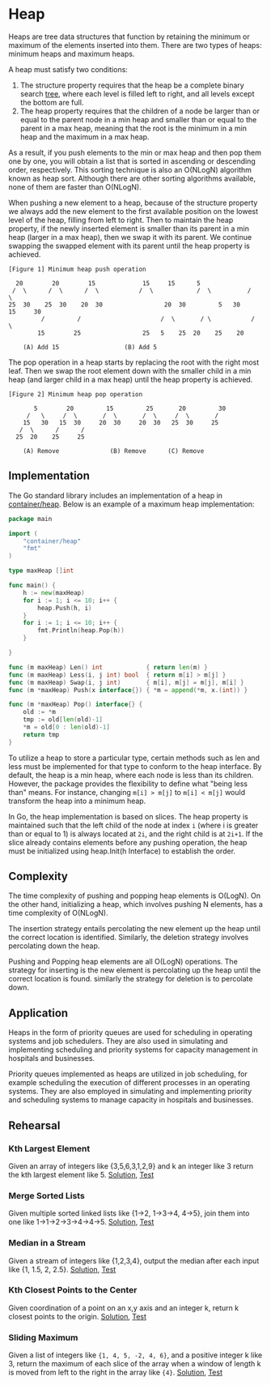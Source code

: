 # Heap

Heaps are tree data structures that function by retaining the minimum or maximum of the elements inserted into them. There are two types of heaps: minimum heaps and maximum heaps.

A heap must satisfy two conditions:

1. The structure property requires that the heap be a complete binary search [tree](../tree), where each level is filled left to right, and all levels except the bottom are full.
2. The heap property requires that the children of a node be larger than or equal to the parent node in a min heap and smaller than or equal to the parent in a max heap, meaning that the root is the minimum in a min heap and the maximum in a max heap.

As a result, if you push elements to the min or max heap and then pop them one by one, you will obtain a list that is sorted in ascending or descending order, respectively. This sorting technique is also an O(NLogN) algorithm known as heap sort. Although there are other sorting algorithms available, none of them are faster than O(NLogN).

When pushing a new element to a heap, because of the structure property we always add the new element to the first available position on the lowest level of the heap, filling from left to right. Then to maintain the heap property, if the newly inserted element is smaller than its parent in a min heap (larger in a max heap), then we swap it with its parent. We continue swapping the  swapped element with its parent until the heap property is achieved.

```ASCII
[Figure 1] Minimum heap push operation

  20	    20		  15			 15		15		5
 /  \	   /  \		 /  \			/  \	      	/  \	      /   \
25  30	  25  30  	20  30	               20  30	      5   30	    15     30
         /	       /      	              /  \	     / \           /  \
        15	      25	             25   5	   25  20	 25    20
										
	(A) Add 15		     	    (B) Add 5
```

The pop operation in a heap starts by replacing the root with the right most leaf. Then we swap the root element down with the smaller child in a min heap (and larger child in a max heap) until the heap property is achieved.

```ASCII
[Figure 2] Minimum heap pop operation

       5	    20	       15		  25	   20		  30
     /   \	   /  \	      /  \		 /  \	  /  \		 /
    15   30	  15  30     20  30		20  30   25  30		25
   /  \		 /	    /
  25  20	25	   25

	(A) Remove				(B) Remove		(C) Remove
```

## Implementation

The Go standard library includes an implementation of a heap in [container/heap](https://golang.org/pkg/container/heap/). Below is an example of a maximum heap implementation:

```Go
package main

import (
	"container/heap"
	"fmt"
)

type maxHeap []int

func main() {
	h := new(maxHeap)
	for i := 1; i <= 10; i++ {
		heap.Push(h, i)
	}
	for i := 1; i <= 10; i++ {
		fmt.Println(heap.Pop(h))
	}

}

func (m maxHeap) Len() int            { return len(m) }
func (m maxHeap) Less(i, j int) bool  { return m[i] > m[j] }
func (m maxHeap) Swap(i, j int)       { m[i], m[j] = m[j], m[i] }
func (m *maxHeap) Push(x interface{}) { *m = append(*m, x.(int)) }

func (m *maxHeap) Pop() interface{} {
	old := *m
	tmp := old[len(old)-1]
	*m = old[0 : len(old)-1]
	return tmp
}
```

To utilize a heap to store a particular type, certain methods such as len and less must be implemented for that type to conform to the heap interface. By default, the heap is a min heap, where each node is less than its children. However, the package provides the flexibility to define what "being less than" means. For instance, changing `m[i] > m[j]` to `m[i] < m[j]` would transform the heap into a minimum heap.

In Go, the heap implementation is based on slices. The heap property is maintained such that the left child of the node at index `i` (where i is greater than or equal to 1) is always located at `2i`, and the right child is at `2i+1`. If the slice already contains elements before any pushing operation, the heap must be initialized using heap.Init(h Interface) to establish the order.

## Complexity

The time complexity of pushing and popping heap elements is O(LogN). On the other hand, initializing a heap, which involves pushing N elements, has a time complexity of O(NLogN).

The insertion strategy entails percolating the new element up the heap until the correct location is identified. Similarly, the deletion strategy involves percolating down the heap.

Pushing and Popping heap elements are all O(LogN) operations. The strategy for inserting is the new element is percolating up the heap until the correct location is found. similarly the strategy for deletion is to percolate down.

## Application

Heaps in the form of priority queues are used for scheduling in operating systems and job schedulers. They are also used in simulating and implementing scheduling and priority systems for capacity management in hospitals and businesses.

Priority queues implemented as heaps are utilized in job scheduling, for example scheduling the execution of different processes in an operating systems. They are also employed in simulating and implementing priority and scheduling systems to manage capacity in hospitals and businesses.

## Rehearsal

### Kth Largest Element

Given an array of integers like {3,5,6,3,1,2,9} and k an integer like 3 return the kth largest element like 5. [Solution](kth_largest_element.go), [Test](kth_largest_element_test.go)

### Merge Sorted Lists

Given multiple sorted linked lists like {1->2, 1->3->4, 4->5}, join them into one like 1->1->2->3->4->4->5. [Solution](merge_sorted_list.go), [Test](merge_sorted_list_test.go)

### Median in a Stream

Given a stream of integers like {1,2,3,4}, output the median after each input like {1, 1.5, 2, 2.5}. [Solution](median_in_a_stream_test.go), [Test](median_in_a_stream_test.go)

### Kth Closest Points to the Center

Given coordination of a point on an x,y axis and an integer k, return k closest points to the origin. [Solution](k_closest_points_to_origin.go), [Test](k_closest_points_to_origin_test.go)

### Sliding Maximum

Given a list of integers like `{1, 4, 5, -2, 4, 6}`, and a positive integer k like 3, return the maximum of each slice of the array when a window of length k is moved from left to the right in the array like `{4}`. [Solution](sliding_maximum.go), [Test](sliding_maximum_test.go)
